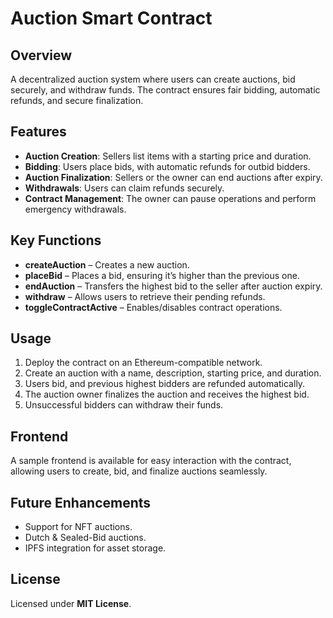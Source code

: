 # Auction Smart Contract

## Overview

A decentralized auction system where users can create auctions, bid securely, and withdraw funds. The contract ensures fair bidding, automatic refunds, and secure finalization.

## Features

- **Auction Creation**: Sellers list items with a starting price and duration.
- **Bidding**: Users place bids, with automatic refunds for outbid bidders.
- **Auction Finalization**: Sellers or the owner can end auctions after expiry.
- **Withdrawals**: Users can claim refunds securely.
- **Contract Management**: The owner can pause operations and perform emergency withdrawals.

## Key Functions

- **createAuction** – Creates a new auction.
- **placeBid** – Places a bid, ensuring it’s higher than the previous one.
- **endAuction** – Transfers the highest bid to the seller after auction expiry.
- **withdraw** – Allows users to retrieve their pending refunds.
- **toggleContractActive** – Enables/disables contract operations.

## Usage

1. Deploy the contract on an Ethereum-compatible network.
2. Create an auction with a name, description, starting price, and duration.
3. Users bid, and previous highest bidders are refunded automatically.
4. The auction owner finalizes the auction and receives the highest bid.
5. Unsuccessful bidders can withdraw their funds.

## Frontend

A sample frontend is available for easy interaction with the contract, allowing users to create, bid, and finalize auctions seamlessly.

## Future Enhancements

- Support for NFT auctions.
- Dutch & Sealed-Bid auctions.
- IPFS integration for asset storage.

## License

Licensed under **MIT License**.
